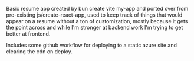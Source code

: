 Basic resume app created by bun create vite my-app and ported over from pre-existing js/create-react-app, used to keep track of things that would appear on a resume without a ton of customization, mostly because it gets the point across and while I'm stronger at backend work I'm trying to get better at frontend.

Includes some github workflow for deploying to a static azure site and clearing the cdn on deploy.
